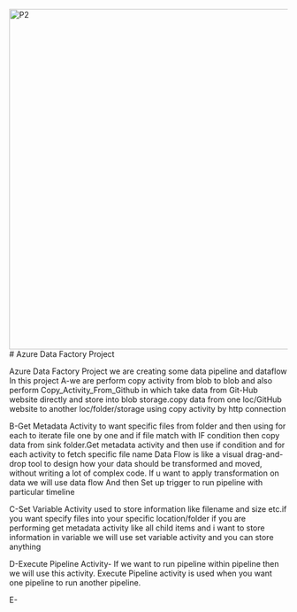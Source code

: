 <img width="1255" height="615" alt="P2" src="https://github.com/user-attachments/assets/3f77e4cb-3905-4b50-ba0a-7f06f92cd7c0" /># Azure Data Factory Project

Azure Data Factory Project we are creating some data pipeline and dataflow
In this project
A-we are perform copy activity from blob to blob and also perform Copy_Activity_From_Github in which take data from Git-Hub website directly and store into blob storage.copy data from one loc/GitHub website to another loc/folder/storage using copy activity by http connection




B-Get Metadata Activity to  want specific files from folder and then using for each to iterate file one by one and if file match with IF condition then copy data from sink folder.Get metadata activity and then use if condition and for each activity to fetch specific file name
Data Flow is like a visual drag-and-drop tool to design how your data should be transformed and moved, without writing a lot of complex code. If u want to apply transformation on data we will use data flow And then Set up trigger to run pipeline with particular timeline

C-Set Variable Activity used to store information like filename and size etc.if you want specify files into your specific location/folder 
if you are performing get metadata activity like all child items and i want to store information in variable we will use set variable activity and you can store anything

D-Execute Pipeline Activity- If we want to run pipeline within pipeline then we will use this activity. Execute Pipeline activity is used when you want one pipeline to run another pipeline.

E-
